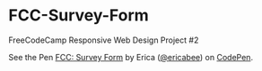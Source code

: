 # FCC-Survey-Form
FreeCodeCamp Responsive Web Design Project #2
<p data-height="265" data-theme-id="0" data-slug-hash="JeVjyw" data-default-tab="html,result" data-user="ericabee" data-pen-title="FCC: Survey Form" class="codepen">See the Pen <a href="https://codepen.io/ericabee/pen/JeVjyw/">FCC: Survey Form</a> by Erica (<a href="https://codepen.io/ericabee">@ericabee</a>) on <a href="https://codepen.io">CodePen</a>.</p>
<script async src="https://static.codepen.io/assets/embed/ei.js"></script>
